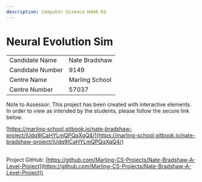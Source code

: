 ```yaml
---
description: Computer Science H446-03
---
```


# Neural Evolution Sim

|                  |                |
| ---------------- | -------------- |
| Candidate Name   | Nate Bradshaw  |
| Candidate Number | 9149           |
| Centre Name      | Marling School |
| Centre Number    | 57037          |

Note to Assessor: This project has been created with interactive elements. In order to view as intended by the students, please follow the secure link below.

[https://marling-school.gitbook.io/nate-bradshaw-project/jUdq9ICaHYLmQPQqXqQ4/](https://marling-school.gitbook.io/nate-bradshaw-project/jUdq9ICaHYLmQPQqXqQ4/)

\
Project GitHub: [https://github.com/Marling-CS-Projects/Nate-Bradshaw-A-Level-Project](https://github.com/Marling-CS-Projects/Nate-Bradshaw-A-Level-Project)\
